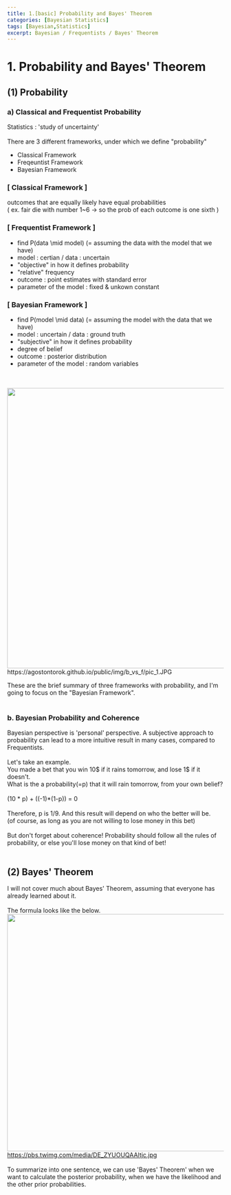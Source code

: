 ```yaml
---
title: 1.[basic] Probability and Bayes' Theorem
categories: [Bayesian Statistics]
tags: [Bayesian,Statistics]
excerpt: Bayesian / Frequentists / Bayes' Theorem
---
```


# 1. Probability and Bayes' Theorem

## (1) Probability
### a) Classical and Frequentist Probability
Statistics : 'study of uncertainty' <br><br>
There are 3 different frameworks, under which we define "probability"
- Classical Framework
- Freqeuntist Framework
- Bayesian Framework

### [ Classical Framework ]
outcomes that are equally likely have equal probabilities <br>
( ex. fair die with number 1~6 -> so the prob of each outcome is one sixth )

### [ Frequentist Framework ]
- find P(data \mid model) (= assuming the data with the model that we have)
- model : certian / data : uncertain
- "objective" in how it defines probability
- "relative" frequency
- outcome : point estimates with standard error
- parameter of the model : fixed & unkown constant

### [ Bayesian Framework ]
- find P(model \mid data) (= assuming the model with the data that we have)
- model : uncertain / data : ground truth
- "subjective" in how it defines probability
- degree of belief
- outcome : posterior distribution
- parameter of the model : random variables
<br>
<br>
<img src="https://agostontorok.github.io/public/img/b_vs_f/pic_1.JPG" width="650" /> <br>
https://agostontorok.github.io/public/img/b_vs_f/pic_1.JPG
<br>

These are the brief summary of three frameworks with probability, and I'm going to focus on the "Bayesian Framework".
<br>
<br>

### b. Bayesian Probability and Coherence
Bayesian perspective is 'personal' perspective. A subjective approach to probability can lead to a more intuitive result in many cases, 
compared to Frequentists.
<br>
<br>
Let's take an example. <br>
You made a bet that you win 10$ if it rains tomorrow, and lose 1$ if it doesn't. <br>
What is the a probability(=p) that it will rain tomorrow, from your own belief? 
<br>
<br>
(10 * p) + ((-1)*(1-p)) = 0 
<br>
<br>
Therefore, p is 1/9. And this result will depend on who the better will be. <br>
(of course, as long as you are not willing to lose money in this bet)
<br>
<br>
But don't forget about coherence! Probability should follow all the rules of probability, or else you'll
lose money on that kind of bet!
<br>
<br>

## (2) Bayes' Theorem
I will not cover much about Bayes' Theorem, assuming that everyone has already learned about it.
<br>
<br>
The formula looks like the below.
<br>
<img src="https://pbs.twimg.com/media/DE_ZYUOUQAAltjc.jpg" width="550" /> <br>
https://pbs.twimg.com/media/DE_ZYUOUQAAltjc.jpg
<br>
<br>
To summarize into one sentence, we can use 'Bayes' Theorem' when we want to calculate the posterior probability, when we have the likelihood and the other prior probabilities.
